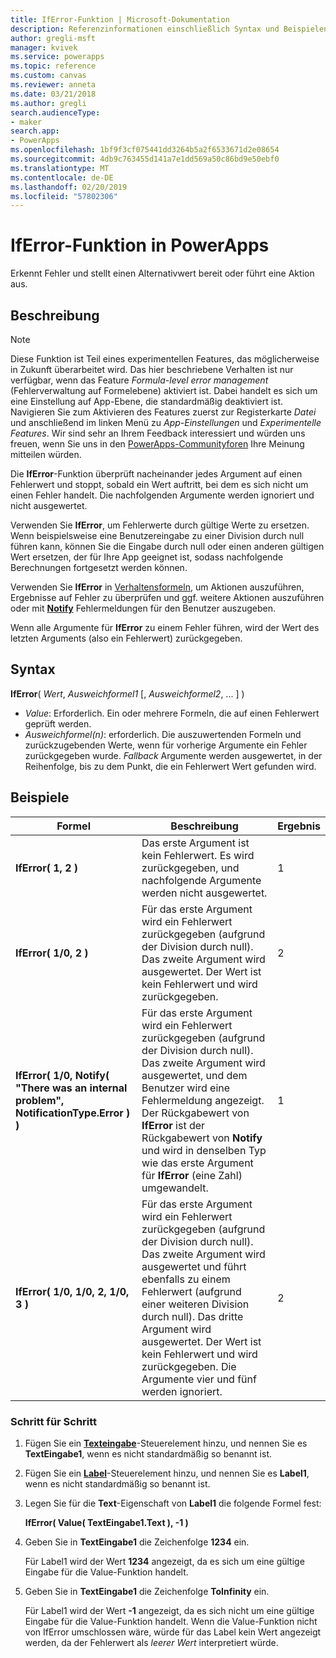 ```yaml
---
title: IfError-Funktion | Microsoft-Dokumentation
description: Referenzinformationen einschließlich Syntax und Beispielen für die IfError-Funktion in PowerApps
author: gregli-msft
manager: kvivek
ms.service: powerapps
ms.topic: reference
ms.custom: canvas
ms.reviewer: anneta
ms.date: 03/21/2018
ms.author: gregli
search.audienceType:
- maker
search.app:
- PowerApps
ms.openlocfilehash: 1bf9f3cf075441dd3264b5a2f6533671d2e08654
ms.sourcegitcommit: 4db9c763455d141a7e1dd569a50c86bd9e50ebf0
ms.translationtype: MT
ms.contentlocale: de-DE
ms.lasthandoff: 02/20/2019
ms.locfileid: "57802306"
---
```

# <a name="iferror-function-in-powerapps"></a>IfError-Funktion in PowerApps
Erkennt Fehler und stellt einen Alternativwert bereit oder führt eine Aktion aus.

## <a name="description"></a>Beschreibung
> [!NOTE]
> Diese Funktion ist Teil eines experimentellen Features, das möglicherweise in Zukunft überarbeitet wird.  Das hier beschriebene Verhalten ist nur verfügbar, wenn das Feature *Formula-level error management* (Fehlerverwaltung auf Formelebene) aktiviert ist.  Dabei handelt es sich um eine Einstellung auf App-Ebene, die standardmäßig deaktiviert ist.  Navigieren Sie zum Aktivieren des Features zuerst zur Registerkarte *Datei* und anschließend im linken Menü zu *App-Einstellungen* und *Experimentelle Features*.  Wir sind sehr an Ihrem Feedback interessiert und würden uns freuen, wenn Sie uns in den [PowerApps-Communityforen](https://powerusers.microsoft.com/t5/Expressions-and-Formulas/bd-p/How-To) Ihre Meinung mitteilen würden.

Die **IfError**-Funktion überprüft nacheinander jedes Argument auf einen Fehlerwert und stoppt, sobald ein Wert auftritt, bei dem es sich nicht um einen Fehler handelt.  Die nachfolgenden Argumente werden ignoriert und nicht ausgewertet.

Verwenden Sie **IfError**, um Fehlerwerte durch gültige Werte zu ersetzen.  Wenn beispielsweise eine Benutzereingabe zu einer Division durch null führen kann, können Sie die Eingabe durch null oder einen anderen gültigen Wert ersetzen, der für Ihre App geeignet ist, sodass nachfolgende Berechnungen fortgesetzt werden können.

Verwenden Sie **IfError** in [Verhaltensformeln](../working-with-formulas-in-depth.md), um Aktionen auszuführen, Ergebnisse auf Fehler zu überprüfen und ggf. weitere Aktionen auszuführen oder mit [**Notify**](function-showerror.md) Fehlermeldungen für den Benutzer auszugeben.

Wenn alle Argumente für **IfError** zu einem Fehler führen, wird der Wert des letzten Arguments (also ein Fehlerwert) zurückgegeben. 

## <a name="syntax"></a>Syntax
**IfError**( *Wert*, *Ausweichformel1* [, *Ausweichformel2*, ... ] )

* *Value*: Erforderlich. Ein oder mehrere Formeln, die auf einen Fehlerwert geprüft werden. 
* *Ausweichformel(n)*: erforderlich. Die auszuwertenden Formeln und zurückzugebenden Werte, wenn für vorherige Argumente ein Fehler zurückgegeben wurde.  *Fallback* Argumente werden ausgewertet, in der Reihenfolge, bis zu dem Punkt, die ein Fehlerwert Wert gefunden wird.

## <a name="examples"></a>Beispiele

| Formel | Beschreibung | Ergebnis |
| --- | --- | --- |
| **IfError( 1, 2 )** |Das erste Argument ist kein Fehlerwert.  Es wird zurückgegeben, und nachfolgende Argumente werden nicht ausgewertet.   | 1 |
| **IfError( 1/0, 2 )** | Für das erste Argument wird ein Fehlerwert zurückgegeben (aufgrund der Division durch null).  Das zweite Argument wird ausgewertet. Der Wert ist kein Fehlerwert und wird zurückgegeben. | 2 | 
| **IfError( 1/0, Notify( "There was an internal problem", NotificationType.Error ) )** | Für das erste Argument wird ein Fehlerwert zurückgegeben (aufgrund der Division durch null).  Das zweite Argument wird ausgewertet, und dem Benutzer wird eine Fehlermeldung angezeigt.  Der Rückgabewert von **IfError** ist der Rückgabewert von **Notify** und wird in denselben Typ wie das erste Argument für **IfError** (eine Zahl) umgewandelt. | 1 |
| **IfError( 1/0, 1/0, 2, 1/0, 3 )** | Für das erste Argument wird ein Fehlerwert zurückgegeben (aufgrund der Division durch null).  Das zweite Argument wird ausgewertet und führt ebenfalls zu einem Fehlerwert (aufgrund einer weiteren Division durch null).  Das dritte Argument wird ausgewertet. Der Wert ist kein Fehlerwert und wird zurückgegeben.  Die Argumente vier und fünf werden ignoriert.  | 2 |

### <a name="step-by-step"></a>Schritt für Schritt

1. Fügen Sie ein **[Texteingabe](../controls/control-text-input.md)**-Steuerelement hinzu, und nennen Sie es **TextEingabe1**, wenn es nicht standardmäßig so benannt ist.

2. Fügen Sie ein **[Label](../controls/control-text-box.md)**-Steuerelement hinzu, und nennen Sie es **Label1**, wenn es nicht standardmäßig so benannt ist.

3. Legen Sie für die **Text**-Eigenschaft von **Label1** die folgende Formel fest:

    **IfError( Value( TextEingabe1.Text ), -1 )**

4. Geben Sie in **TextEingabe1** die Zeichenfolge **1234** ein.  

    Für Label1 wird der Wert **1234** angezeigt, da es sich um eine gültige Eingabe für die Value-Funktion handelt.

5. Geben Sie in **TextEingabe1** die Zeichenfolge **ToInfinity** ein.

    Für Label1 wird der Wert **-1** angezeigt, da es sich nicht um eine gültige Eingabe für die Value-Funktion handelt.  Wenn die Value-Funktion nicht von IfError umschlossen wäre, würde für das Label kein Wert angezeigt werden, da der Fehlerwert als *leerer Wert* interpretiert würde. 


